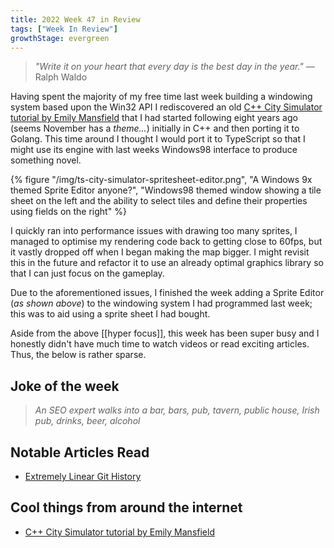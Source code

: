 ```yaml
---
title: 2022 Week 47 in Review
tags: ["Week In Review"]
growthStage: evergreen
---
```


> _"Write it on your heart that every day is the best day in the year."_
> — Ralph Waldo

Having spent the majority of my free time last week building a windowing system based upon the Win32 API I rediscovered an old [C++ City Simulator tutorial by Emily Mansfield](https://github.com/EmilyMansfield/citybuilder) that I had started following eight years ago (seems November has a _theme..._) initially in C++ and then porting it to Golang. This time around I thought I would port it to TypeScript so that I might use its engine with last weeks Windows98 interface to produce something novel.

{% figure "/img/ts-city-simulator-spritesheet-editor.png", "A Windows 9x themed Sprite Editor anyone?", "Windows98 themed window showing a tile sheet on the left and the ability to select tiles and define their properties using fields on the right" %}

I quickly ran into performance issues with drawing too many sprites, I managed to optimise my rendering code back to getting close to 60fps, but it vastly dropped off when I began making the map bigger. I might revisit this in the future and refactor it to use an already optimal graphics library so that I can just focus on the gameplay.

Due to the aforementioned issues, I finished the week adding a Sprite Editor (_as shown above_) to the windowing system I had programmed last week; this was to aid using a sprite sheet I had bought.

Aside from the above [[hyper focus]], this week has been super busy and I honestly didn't have much time to watch videos or read exciting articles. Thus, the below is rather sparse.

## Joke of the week
> _An SEO expert walks into a bar, bars, pub, tavern, public house, Irish pub, drinks, beer, alcohol_

## Notable Articles Read
- [Extremely Linear Git History](https://westling.dev/b/extremely-linear-git)

## Cool things from around the internet
- [C++ City Simulator tutorial by Emily Mansfield](https://github.com/EmilyMansfield/citybuilder)
